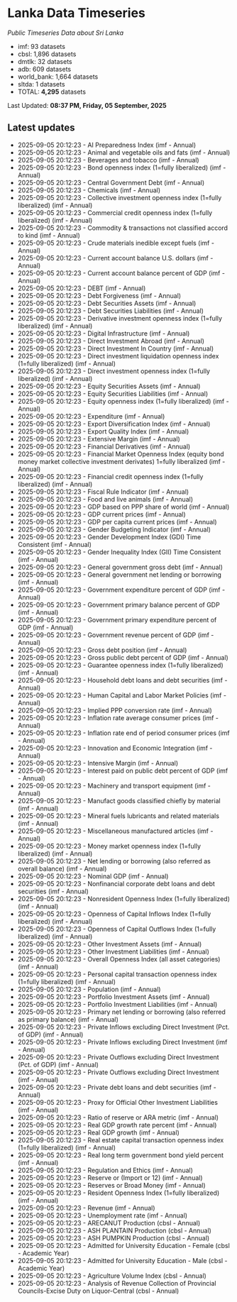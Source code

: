 # Lanka Data Timeseries
*Public Timeseries Data about Sri Lanka*

* imf: 93 datasets
* cbsl: 1,896 datasets
* dmtlk: 32 datasets
* adb: 609 datasets
* world_bank: 1,664 datasets
* sltda: 1 datasets
* TOTAL: **4,295** datasets

Last Updated: **08:37 PM, Friday, 05 September, 2025**

## Latest updates

* 2025-09-05 20:12:23 - AI Preparedness Index (imf - Annual)
* 2025-09-05 20:12:23 - Animal and vegetable oils and fats (imf - Annual)
* 2025-09-05 20:12:23 - Beverages and tobacco (imf - Annual)
* 2025-09-05 20:12:23 - Bond openness index (1=fully liberalized) (imf - Annual)
* 2025-09-05 20:12:23 - Central Government Debt (imf - Annual)
* 2025-09-05 20:12:23 - Chemicals (imf - Annual)
* 2025-09-05 20:12:23 - Collective investment openness index (1=fully liberalized) (imf - Annual)
* 2025-09-05 20:12:23 - Commercial credit openness index (1=fully liberalized) (imf - Annual)
* 2025-09-05 20:12:23 - Commodity & transactions not classified accord to kind (imf - Annual)
* 2025-09-05 20:12:23 - Crude materials inedible except fuels (imf - Annual)
* 2025-09-05 20:12:23 - Current account balance U.S. dollars (imf - Annual)
* 2025-09-05 20:12:23 - Current account balance percent of GDP (imf - Annual)
* 2025-09-05 20:12:23 - DEBT (imf - Annual)
* 2025-09-05 20:12:23 - Debt Forgiveness (imf - Annual)
* 2025-09-05 20:12:23 - Debt Securities Assets (imf - Annual)
* 2025-09-05 20:12:23 - Debt Securities Liabilities (imf - Annual)
* 2025-09-05 20:12:23 - Derivative investment openness index (1=fully liberalized) (imf - Annual)
* 2025-09-05 20:12:23 - Digital Infrastructure (imf - Annual)
* 2025-09-05 20:12:23 - Direct Investment Abroad (imf - Annual)
* 2025-09-05 20:12:23 - Direct Investment In Country (imf - Annual)
* 2025-09-05 20:12:23 - Direct investment liquidation openness index (1=fully liberalized) (imf - Annual)
* 2025-09-05 20:12:23 - Direct investment openness index (1=fully liberalized) (imf - Annual)
* 2025-09-05 20:12:23 - Equity Securities Assets (imf - Annual)
* 2025-09-05 20:12:23 - Equity Securities Liabilities (imf - Annual)
* 2025-09-05 20:12:23 - Equity openness index (1=fully liberalized) (imf - Annual)
* 2025-09-05 20:12:23 - Expenditure (imf - Annual)
* 2025-09-05 20:12:23 - Export Diversification Index (imf - Annual)
* 2025-09-05 20:12:23 - Export Quality Index (imf - Annual)
* 2025-09-05 20:12:23 - Extensive Margin (imf - Annual)
* 2025-09-05 20:12:23 - Financial Derivatives (imf - Annual)
* 2025-09-05 20:12:23 - Financial Market Openness Index (equity bond money market collective investment derivates) 1=fully liberalized (imf - Annual)
* 2025-09-05 20:12:23 - Financial credit openness index (1=fully liberalized) (imf - Annual)
* 2025-09-05 20:12:23 - Fiscal Rule Indicator (imf - Annual)
* 2025-09-05 20:12:23 - Food and live animals (imf - Annual)
* 2025-09-05 20:12:23 - GDP based on PPP share of world (imf - Annual)
* 2025-09-05 20:12:23 - GDP current prices (imf - Annual)
* 2025-09-05 20:12:23 - GDP per capita current prices (imf - Annual)
* 2025-09-05 20:12:23 - Gender Budgeting Indicator (imf - Annual)
* 2025-09-05 20:12:23 - Gender Development Index (GDI) Time Consistent (imf - Annual)
* 2025-09-05 20:12:23 - Gender Inequality Index (GII) Time Consistent (imf - Annual)
* 2025-09-05 20:12:23 - General government gross debt (imf - Annual)
* 2025-09-05 20:12:23 - General government net lending or borrowing (imf - Annual)
* 2025-09-05 20:12:23 - Government expenditure percent of GDP (imf - Annual)
* 2025-09-05 20:12:23 - Government primary balance percent of GDP (imf - Annual)
* 2025-09-05 20:12:23 - Government primary expenditure percent of GDP (imf - Annual)
* 2025-09-05 20:12:23 - Government revenue percent of GDP (imf - Annual)
* 2025-09-05 20:12:23 - Gross debt position (imf - Annual)
* 2025-09-05 20:12:23 - Gross public debt percent of GDP (imf - Annual)
* 2025-09-05 20:12:23 - Guarantee openness index (1=fully liberalized) (imf - Annual)
* 2025-09-05 20:12:23 - Household debt loans and debt securities (imf - Annual)
* 2025-09-05 20:12:23 - Human Capital and Labor Market Policies (imf - Annual)
* 2025-09-05 20:12:23 - Implied PPP conversion rate (imf - Annual)
* 2025-09-05 20:12:23 - Inflation rate average consumer prices (imf - Annual)
* 2025-09-05 20:12:23 - Inflation rate end of period consumer prices (imf - Annual)
* 2025-09-05 20:12:23 - Innovation and Economic Integration (imf - Annual)
* 2025-09-05 20:12:23 - Intensive Margin (imf - Annual)
* 2025-09-05 20:12:23 - Interest paid on public debt percent of GDP (imf - Annual)
* 2025-09-05 20:12:23 - Machinery and transport equipment (imf - Annual)
* 2025-09-05 20:12:23 - Manufact goods classified chiefly by material (imf - Annual)
* 2025-09-05 20:12:23 - Mineral fuels lubricants and related materials (imf - Annual)
* 2025-09-05 20:12:23 - Miscellaneous manufactured articles (imf - Annual)
* 2025-09-05 20:12:23 - Money market openness index (1=fully liberalized) (imf - Annual)
* 2025-09-05 20:12:23 - Net lending or borrowing (also referred as overall balance) (imf - Annual)
* 2025-09-05 20:12:23 - Nominal GDP (imf - Annual)
* 2025-09-05 20:12:23 - Nonfinancial corporate debt loans and debt securities (imf - Annual)
* 2025-09-05 20:12:23 - Nonresident Openness Index (1=fully liberalized) (imf - Annual)
* 2025-09-05 20:12:23 - Openness of Capital Inflows Index (1=fully liberalized) (imf - Annual)
* 2025-09-05 20:12:23 - Openness of Capital Outflows Index (1=fully liberalized) (imf - Annual)
* 2025-09-05 20:12:23 - Other Investment Assets (imf - Annual)
* 2025-09-05 20:12:23 - Other Investment Liabilities (imf - Annual)
* 2025-09-05 20:12:23 - Overall Openness Index (all asset categories) (imf - Annual)
* 2025-09-05 20:12:23 - Personal capital transaction openness index (1=fully liberalized) (imf - Annual)
* 2025-09-05 20:12:23 - Population (imf - Annual)
* 2025-09-05 20:12:23 - Portfolio Investment Assets (imf - Annual)
* 2025-09-05 20:12:23 - Portfolio Investment Liabilities (imf - Annual)
* 2025-09-05 20:12:23 - Primary net lending or borrowing (also referred as primary balance) (imf - Annual)
* 2025-09-05 20:12:23 - Private Inflows excluding Direct Investment (Pct. of GDP) (imf - Annual)
* 2025-09-05 20:12:23 - Private Inflows excluding Direct Investment (imf - Annual)
* 2025-09-05 20:12:23 - Private Outflows excluding Direct Investment (Pct. of GDP) (imf - Annual)
* 2025-09-05 20:12:23 - Private Outflows excluding Direct Investment (imf - Annual)
* 2025-09-05 20:12:23 - Private debt loans and debt securities (imf - Annual)
* 2025-09-05 20:12:23 - Proxy for Official Other Investment Liabilities (imf - Annual)
* 2025-09-05 20:12:23 - Ratio of reserve or ARA metric (imf - Annual)
* 2025-09-05 20:12:23 - Real GDP growth rate percent (imf - Annual)
* 2025-09-05 20:12:23 - Real GDP growth (imf - Annual)
* 2025-09-05 20:12:23 - Real estate capital transaction openness index (1=fully liberalized) (imf - Annual)
* 2025-09-05 20:12:23 - Real long term government bond yield percent (imf - Annual)
* 2025-09-05 20:12:23 - Regulation and Ethics (imf - Annual)
* 2025-09-05 20:12:23 - Reserve or (Import or 12) (imf - Annual)
* 2025-09-05 20:12:23 - Reserves or Broad Money (imf - Annual)
* 2025-09-05 20:12:23 - Resident Openness Index (1=fully liberalized) (imf - Annual)
* 2025-09-05 20:12:23 - Revenue (imf - Annual)
* 2025-09-05 20:12:23 - Unemployment rate (imf - Annual)
* 2025-09-05 20:12:23 - ARECANUT Production (cbsl - Annual)
* 2025-09-05 20:12:23 - ASH PLANTAIN Production (cbsl - Annual)
* 2025-09-05 20:12:23 - ASH PUMPKIN Production (cbsl - Annual)
* 2025-09-05 20:12:23 - Admitted for University Education - Female (cbsl - Academic Year)
* 2025-09-05 20:12:23 - Admitted for University Education - Male (cbsl - Academic Year)
* 2025-09-05 20:12:23 - Agriculture Volume Index (cbsl - Annual)
* 2025-09-05 20:12:23 - Analysis of Revenue Collection of Provincial Councils-Excise Duty on Liquor-Central (cbsl - Annual)